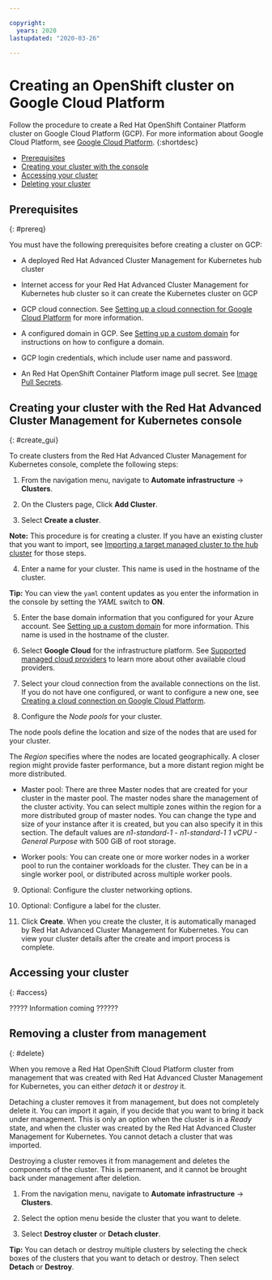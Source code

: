 ```yaml
---

copyright:
  years: 2020
lastupdated: "2020-03-26"

---
```


# Creating an OpenShift cluster on Google Cloud Platform

Follow the procedure to create a Red Hat OpenShift Container Platform cluster on Google Cloud Platform (GCP). For more information about Google Cloud Platform, see [Google Cloud Platform](https://cloud.google.com/docs/overview).
{:shortdesc}

  - [Prerequisites](#prereq)
  - [Creating your cluster with the console](#create_gui)
  - [Accessing your cluster](#access)
  - [Deleting your cluster](#delete)

## Prerequisites
{: #prereq}

You must have the following prerequisites before creating a cluster on GCP:

* A deployed Red Hat Advanced Cluster Management for Kubernetes hub cluster

* Internet access for your Red Hat Advanced Cluster Management for Kubernetes hub cluster so it can create the Kubernetes cluster on GCP

* GCP cloud connection. See [Setting up a cloud connection for Google Cloud Platform](cloud_conn_gcp.md) for more information.

* A configured domain in GCP. See [Setting up a custom domain](https://cloud.google.com/endpoints/docs/openapi/dev-portal-setup-custom-domain) for instructions on how to configure a domain. 

* GCP login credentials, which include user name and password.

* An Red Hat OpenShift Container Platform image pull secret. See [Image Pull Secrets](https://docs.openshift.com/enterprise/3.0/dev_guide/image_pull_secrets.html).

## Creating your cluster with the Red Hat Advanced Cluster Management for Kubernetes console
{: #create_gui}

To create clusters from the Red Hat Advanced Cluster Management for Kubernetes console, complete the following steps: 

1. From the navigation menu, navigate to **Automate infrastructure** -> **Clusters**.

2. On the Clusters page, Click **Add Cluster**.

3. Select **Create a cluster**. 
   
  **Note:** This procedure is for creating a cluster. If you have an existing cluster that you want to import, see [Importing a target managed cluster to the hub cluster](import.md) for those steps.
  
4. Enter a name for your cluster. This name is used in the hostname of the cluster.

  **Tip:** You can view the `yaml` content updates as you enter the information in the console by setting the *YAML* switch to **ON**. 

5. Enter the base domain information that you configured for your Azure account. See [Setting up a custom domain](https://cloud.google.com/endpoints/docs/openapi/dev-portal-setup-custom-domain) for more information. This name is used in the hostname of the cluster.

6. Select **Google Cloud** for the infrastructure platform. See [Supported managed cloud providers](cloud_providers.md) to learn more about other available cloud providers.

7. Select your cloud connection from the available connections on the list. If you do not have one configured, or want to configure a new one, see [Creating a cloud connection on Google Cloud Platform](conn_cloud_gke.md).
   
8. Configure the *Node pools* for your cluster. 

  The node pools define the location and size of the nodes that are used for your cluster. 

  The *Region* specifies where the nodes are located geographically. A closer region might provide faster performance, but a more distant region might be more distributed. 

  * Master pool: There are three Master nodes that are created for your cluster in the master pool. The master nodes share the management of the cluster activity. You can select multiple zones within the region for a more distributed group of master nodes. You can change the type and size of your instance after it is created, but you can also specify it in this section. The default values are *n1-standard-1  - n1-standard-1 1 vCPU - General Purpose* with 500 GiB of root storage. 

  * Worker pools: You can create one or more worker nodes in a worker pool to run the container workloads for the cluster. They can be in a single worker pool, or distributed across multiple worker pools.  

9. Optional: Configure the cluster networking options.

10. Optional: Configure a label for the cluster.

11. Click **Create**. When you create the cluster, it is automatically managed by Red Hat Advanced Cluster Management for Kubernetes. You can view your cluster details after the create and import process is complete.

## Accessing your cluster 
{: #access}

????? Information coming ??????

## Removing a cluster from management
{: #delete}

When you remove a Red Hat OpenShift Cloud Platform cluster from management that was created with Red Hat Advanced Cluster Management for Kubernetes, you can either *detach* it or *destroy* it.  

Detaching a cluster removes it from management, but does not completely delete it. You can import it again, if you decide that you want to bring it back under management. This is only an option when the cluster is in a *Ready* state, and when the cluster was created by the Red Hat Advanced Cluster Management for Kubernetes. You cannot detach a cluster that was imported.

Destroying a cluster removes it from management and deletes the components of the cluster. This is permanent, and it cannot be brought back under management after deletion.   

1. From the navigation menu, navigate to **Automate infrastructure** -> **Clusters**.

2. Select the option menu beside the cluster that you want to delete.

3. Select **Destroy cluster** or **Detach cluster**. 

  **Tip:** You can detach or destroy multiple clusters by selecting the check boxes of the clusters that you want to detach or destroy. Then select **Detach** or **Destroy**.